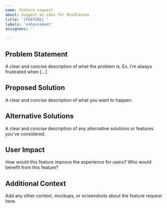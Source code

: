 ```yaml
---
name: Feature request
about: Suggest an idea for MindCanvas
title: '[FEATURE] '
labels: 'enhancement'
assignees: ''

---
```


## Problem Statement
A clear and concise description of what the problem is. Ex. I'm always frustrated when [...]

## Proposed Solution
A clear and concise description of what you want to happen.

## Alternative Solutions
A clear and concise description of any alternative solutions or features you've considered.

## User Impact
How would this feature improve the experience for users? Who would benefit from this feature?

## Additional Context
Add any other context, mockups, or screenshots about the feature request here.
